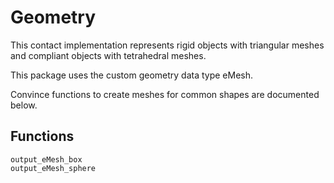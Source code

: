 # Geometry

This contact implementation represents rigid objects with triangular meshes and compliant objects with tetrahedral meshes.

This package uses the custom geometry data type eMesh.

Convince functions to create meshes for common shapes are documented below.

## Functions

```@docs
output_eMesh_box
output_eMesh_sphere
```
